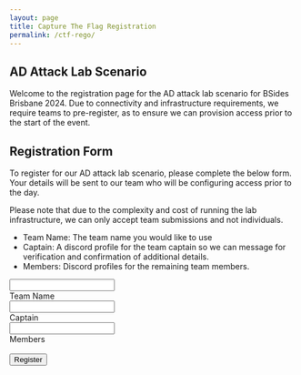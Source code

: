 ```yaml
---
layout: page
title: Capture The Flag Registration
permalink: /ctf-rego/
---
```



## AD Attack Lab Scenario
Welcome to the registration page for the AD attack lab scenario for BSides Brisbane 2024. Due to connectivity and infrastructure requirements, we require teams to pre-register, as to ensure we can provision access prior to the start of the event. 

## Registration Form
To register for our AD attack lab scenario, please complete the below form. Your details will be sent to our team who will be configuring access prior to the day. 

Please note that due to the complexity and cost of running the lab infrastructure, we can only accept team submissions and not individuals.

* Team Name: The team name you would like to use
* Captain: A discord profile for the team captain so we can message for verification and confirmation of additional details.
* Members: Discord profiles for the remaining team members.

<div class="form">
    <div class="input-container ic1">
    <input id="team" class="input" type="text" placeholder=" " />
    <div id="tm" class="cut cut-short"></div>
    <label for="team" class="placeholder">Team Name</label>
    </div>
    <div class="input-container ic2">
    <input id="captain" class="input" type="text" placeholder=" " />
    <div id="cpt" class="cut cut-short"></div>
    <label for="captain" class="placeholder">Captain</label>
    </div>
    <div class="input-container ic2">
    <input id="members" class="input" type="text" placeholder=" " />
    <div id="mbr" class="cut cut-short"></div>
    <label for="members" class="placeholder">Members</label>
    </div>
    <br />
    <button class="regobtn" style="vertical-align:middle" onclick="submit()"><span>Register </span></button>
</div>

<script type="text/javascript">

function submit() {
    //const data = { };

    //function handleInput(e){
    //    data[e.name] = e.value;
    //}

let webhook = {
  embeds: [{
    title: "New Form Submission",
    description: "The following details can be used to register a new team for the AD attack lab.",
    timestamp: "2024-04-14T04:55:08.379Z",
    footer: {
      icon_url: "https://bsidesbrisbane.com/assets/favicon.png",
      text: "Submitted"
    },
    author: {
      name: "BSides Brisbane CTF",
      icon_url: "https://bsidesbrisbane.com/assets/favicon.png"
    },
    fields: [
      {
        name: "Team Name",
        value: document.getElementById("team").value
      },
      {
        name: "Captain",
        value: document.getElementById("captain").value
      },
      {
        name: "Members",
        value: document.getElementById("members").value
      }
    ]
  }]
}
    var xhr = new XMLHttpRequest();
    xhr.onreadystatechange = function () {
        if (xhr.readyState === 4) {
            alert("Thank you for registering");
            setTimeout(window.location="/ctf/", 5000); 
        }
    }
    xhr.open('post', 'https://discord.com/api/webhooks/1094822555627565158/0tsu4Xhe0HgCEMrCUCy7_rgLSGYLmcran183bkjn7nRUCB_zLUFMVQ3awhmtoyD-YEDP', true);
    xhr.setRequestHeader('Content-Type', 'application/json');
    xhr.send(JSON.stringify(webhook)); 
}
</script>